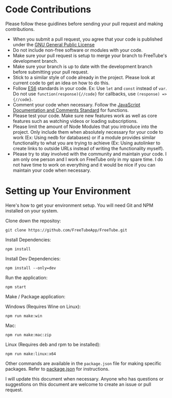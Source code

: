 # Code Contributions

Please follow these guidlines before sending your pull request and making contributions.

* When you submit a pull request, you agree that your code is published under the [GNU General Public License](https://www.gnu.org/licenses/gpl.html)
* Do not include non-free software or modules with your code.
* Make sure your pull request is setup to merge your branch to FreeTube's development branch.
* Make sure your branch is up to date with the development branch before submitting your pull request.
* Stick to a similar style of code already in the project.  Please look at current code to get an idea on how to do this.
* Follow [ES6](http://es6-features.org/) standards in your code. Ex: Use `let` and `const` instead of `var`. Do not use `function(response){//code}` for callbacks, use `(response) => {//code}`.
* Comment your code when necessary.  Follow the [JavaScript Documentation and Comments Standard](https://www.drupal.org/docs/develop/standards/javascript/javascript-api-documentation-and-comment-standards) for functions.
* Please test your code.  Make sure new features work as well as core features such as watching videos or loading subscriptions.
* Please limit the amount of Node Modules that you introduce into the project.  Only include them when absolutely necessary for your code to work (Ex: Using nedb for databases) or if a module provides similar functionality to what you are trying to achieve (Ex: Using autolinker to create links to outside URLs instead of writing the functionality myself).
* Please try to stay involved with the community and maintain your code.  I am only one person and I work on FreeTube only in my spare time.  I do not have time to work on everything and it would be nice if you can maintain your code when necessary.

# Setting up Your Environment

Here's how to get your environment setup.  You will need Git and NPM installed on your system.

Clone down the repositoy:
```
git clone https://github.com/FreeTubeApp/FreeTube.git
```

Install Dependencies:
```
npm install
```

Install Dev Dependencies:
```
npm install --only=dev
```

Run the application:
```
npm start
```

Make / Package application:

Windows (Requires Wine on Linux):
```
npm run make:win
```

Mac:
```
npm run make:mac:zip
```

Linux (Requires deb and rpm to be installed):
```
npm run make:linux:x64
```

Other commands are available in the `package.json` file for making specific packages.  Refer to [package.json](https://github.com/FreeTubeApp/FreeTube/blob/development/package.json) for instructions.

I will update this document when necessary.  Anyone who has questions or suggestions on this document are welcome to create an issue or pull request.
